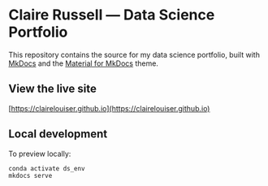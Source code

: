 # Claire Russell — Data Science Portfolio

This repository contains the source for my data science portfolio, built with [MkDocs](https://www.mkdocs.org/) and the [Material for MkDocs](https://squidfunk.github.io/mkdocs-material/) theme.

## View the live site
[https://clairelouiser.github.io](https://clairelouiser.github.io)

## Local development
To preview locally:

```bash
conda activate ds_env
mkdocs serve

